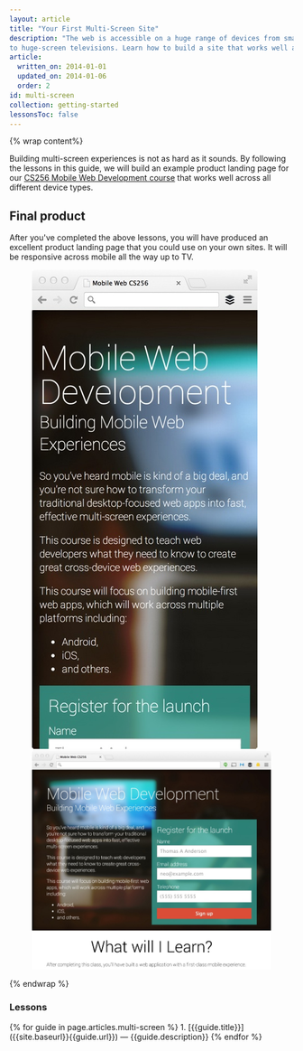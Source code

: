 ```yaml
---
layout: article
title: "Your First Multi-Screen Site"
description: "The web is accessible on a huge range of devices from small-screen phones
to huge-screen televisions. Learn how to build a site that works well across all these devices."
article:
  written_on: 2014-01-01
  updated_on: 2014-01-06
  order: 2
id: multi-screen
collection: getting-started
lessonsToc: false
---
```

{% wrap content%}

Building multi-screen experiences is not as hard as it sounds. By following
the lessons in this guide, we will build an example product landing page for our
[CS256 Mobile Web Development course](https://www.udacity.com/course/cs256)
that works well across all different device types.

## Final product

After you've completed the above lessons, you will have produced an excellent product landing
page that you could use on your own sites.  It will be responsive across
mobile all the way up to TV.

<figure class="demo clear">
  <img class="g-wide--1 g-medium--half" src="images/narrowsite.jpg" alt="Narrow Viewport final look">
  <img  class="g-wide--3 g-wide--last g-medium--half g--last" src="images/widesite.jpg" alt="Narrow Viewport final look">
</figure>

{% endwrap %}


<div class="container-medium">
  <div class="next-lessons next-lessons--minimal" data-current-lesson="03">
    <h3><i class="icon icon-lessons"></i> Lessons</h3>
<div markdown="1">
{% for guide in page.articles.multi-screen %}
1. [{{guide.title}}]({{site.baseurl}}{{guide.url}}) &mdash;
{{guide.description}}
{% endfor %}
</div>
  </div>
</div>


